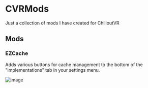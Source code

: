 # CVRMods

Just a collection of mods I have created for ChilloutVR

## Mods

### EZCache

Adds various buttons for cache management to the bottom of the "implementations" tab in your settings menu.

![image](https://user-images.githubusercontent.com/25568473/188854630-75da55cb-3e29-403e-bb39-a6e79e025428.png)
